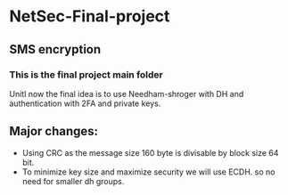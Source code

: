 # NetSec-Final-project
## SMS encryption
### This is the final project main folder
Unitl now the final idea is to use Needham-shroger with DH and authentication with 2FA and private keys.

  
  


## Major changes:
- Using CRC as the message size 160 byte is divisable by block size 64 bit.
- To minimize key size and maximize security we will use ECDH. so no need for smaller dh groups. 
